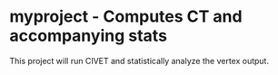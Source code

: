myproject - Computes CT and accompanying stats
==============================================

This project will run CIVET and statistically analyze the vertex output.

